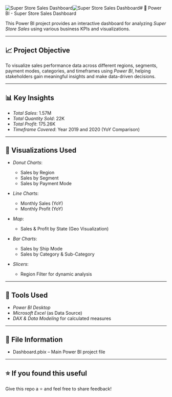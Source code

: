 ![Super Store Sales Dashboard](https://github.com/user-attachments/assets/5ff6ac84-0361-4253-9c78-3a38bace0741)![Super Store Sales Dashboard](https://github.com/user-attachments/assets/c1033352-c754-4c2f-9656-7cf9a72a569c)# 🛒 Power BI - Super Store Sales Dashboard

This Power BI project provides an interactive dashboard for analyzing *Super Store Sales* using various business KPIs and visualizations.

---

## 📈 Project Objective

To visualize sales performance data across different regions, segments, payment modes, categories, and timeframes using *Power BI*, helping stakeholders gain meaningful insights and make data-driven decisions.

---

## 📊 Key Insights

- *Total Sales*: 1.57M  
- *Total Quantity Sold*: 22K  
- *Total Profit*: 175.26K  
- *Timeframe Covered*: Year 2019 and 2020 (YoY Comparison)

---

## 📌 Visualizations Used

- *Donut Charts*:  
  - Sales by Region  
  - Sales by Segment  
  - Sales by Payment Mode  

- *Line Charts*:  
  - Monthly Sales (YoY)  
  - Monthly Profit (YoY)

- *Map*:  
  - Sales & Profit by State (Geo Visualization)

- *Bar Charts*:  
  - Sales by Ship Mode  
  - Sales by Category & Sub-Category

- *Slicers*:  
  - Region Filter for dynamic analysis

---

## 🧰 Tools Used

- *Power BI Desktop*
- *Microsoft Excel* (as Data Source)
- *DAX & Data Modeling* for calculated measures

---

## 📁 File Information

- Dashboard.pbix – Main Power BI project file

---

## ⭐ If you found this useful

Give this repo a ⭐ and feel free to share feedback!
